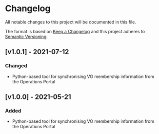 # Changelog

All notable changes to this project will be documented in this file.

The format is based on [Keep a Changelog](https://keepachangelog.com/en/1.0.0/)
and this project adheres to [Semantic Versioning](https://semver.org/spec/v2.0.0.html).

## [v1.0.1] - 2021-07-12

### Changed

- Python-based tool for synchronising VO membership information from the Operations Portal

## [v1.0.0] - 2021-05-21

### Added

- Python-based tool for synchronising VO membership information from the Operations Portal
